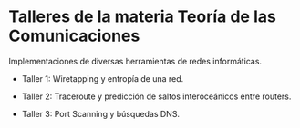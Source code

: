 # Talleres de la materia Teoría de las Comunicaciones

Implementaciones de diversas herramientas de redes informáticas.

* Taller 1: Wiretapping y entropía de una red.

* Taller 2: Traceroute y predicción de saltos interoceánicos entre routers.

* Taller 3: Port Scanning y búsquedas DNS.
